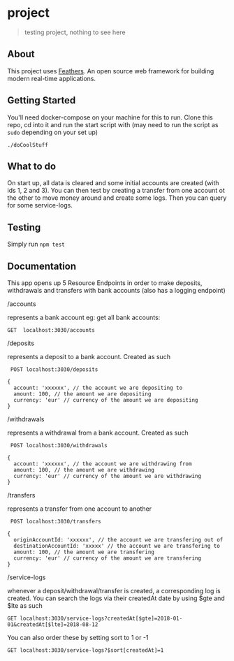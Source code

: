 # project

> testing project, nothing to see here

## About

This project uses [Feathers](http://feathersjs.com). An open source web framework for building modern real-time applications.

## Getting Started

You'll need docker-compose on your machine for this to run. Clone this repo, cd into it and run the start script with (may need to run the script as `sudo` depending on your set up)

```./doCoolStuff```

## What to do 
On start up, all data is cleared and some initial accounts are created (with ids 1, 2 and 3). You can then test by creating a transfer from one account ot the other to move money around and create some logs. Then you can query for some service-logs.

## Testing

Simply run `npm test`

## Documentation 

This app opens up 5 Resource Endpoints in order to make deposits, withdrawals and transfers with bank accounts (also has a logging endpoint)

/accounts

represents a bank account
eg: get all bank accounts:

```GET  localhost:3030/accounts```

/deposits

represents a deposit to a bank account. Created as such

``` POST localhost:3030/deposits```
``` 
{
  account: 'xxxxxx', // the account we are depositing to
  amount: 100, // the amount we are depositing
  currency: 'eur' // currency of the amount we are depositing
}
```

/withdrawals

represents a withdrawal from a bank account. Created as such

``` POST localhost:3030/withdrawals```
``` 
{
  account: 'xxxxxx', // the account we are withdrawing from
  amount: 100, // the amount we are withdrawing
  currency: 'eur' // currency of the amount we are withdrawing
}
```

/transfers

represents a transfer from one account to another

``` POST localhost:3030/transfers```
``` 
{
  originAccountId: 'xxxxxx', // the account we are transfering out of
  destinationAccountId: 'xxxxx' // the account we are transfering to
  amount: 100, // the amount we are transfering
  currency: 'eur' // currency of the amount we are transfering
}
```

/service-logs

whenever a deposit/withdrawal/transfer is created, a corresponding log is created.
You can search the logs via their createdAt date by using $gte and $lte as such

``` 
GET localhost:3030/service-logs?createdAt[$gte]=2018-01-01&createdAt[$lte]=2018-08-12 
```

You can also order these by setting sort to 1 or -1

``` 
GET localhost:3030/service-logs?$sort[createdAt]=1  
```
